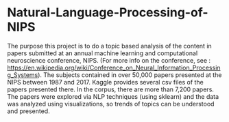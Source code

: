 # Natural-Language-Processing-of-NIPS
The purpose this project is to do a topic based analysis of the content in papers submitted at an annual machine learning and computational neuroscience conference, NIPS.  (For more info on the conference, see : https://en.wikipedia.org/wiki/Conference_on_Neural_Information_Processing_Systems). The subjects contained in over 50,000 papers presented at the NIPS between 1987 and 2017. Kaggle provides several csv files of the papers presented there. In the corpus, there are more than 7,200 papers. The papers were explored via NLP techniques (using sklearn) and the data was analyzed using visualizations, so trends of topics can be understood and presented.
